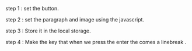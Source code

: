 step 1 : set the button.

step 2 : set the paragraph and image using the javascript.

step 3 : Store it in the local storage.

step 4 : Make the key that when we press the enter the comes a linebreak <bt>.